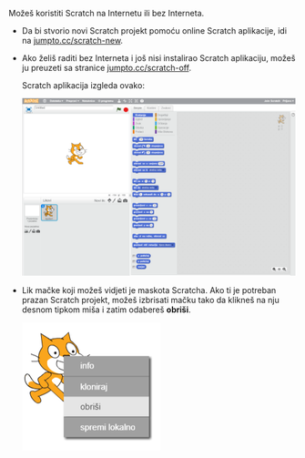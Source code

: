 Možeš koristiti Scratch na Internetu ili bez Interneta.

+ Da bi stvorio novi Scratch projekt pomoću online Scratch aplikacije, idi na <a href="http://jumpto.cc/scratch-new" target="_blank">jumpto.cc/scratch-new</a>.

+ Ako želiš raditi bez Interneta i još nisi instalirao Scratch aplikaciju, možeš ju preuzeti sa stranice <a href="http://jumpto.cc/scratch-off" target="_blank">jumpto.cc/scratch-off</a>.
    
    Scratch aplikacija izgleda ovako:
    
    ![screenshot](images/scratch-editor.png)

+ Lik mačke koji možeš vidjeti je maskota Scratcha. Ako ti je potreban prazan Scratch projekt, možeš izbrisati mačku tako da klikneš na nju desnom tipkom miša i zatim odabereš **obriši**.
    
    ![screenshot](images/delete.png)